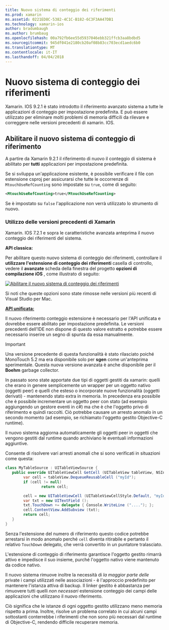```yaml
---
title: Nuovo sistema di conteggio dei riferimenti
ms.prod: xamarin
ms.assetid: 0221ED8C-5382-4C1C-B182-6C3F3AA47DB1
ms.technology: xamarin-ios
author: bradumbaugh
ms.author: brumbaug
ms.openlocfilehash: 00a792fb6ee55d5937046ebb321ffcb3aa8bdbd5
ms.sourcegitcommit: 945df041e2180cb20af08b83cc703ecd1aedc6b0
ms.translationtype: MT
ms.contentlocale: it-IT
ms.lasthandoff: 04/04/2018
---
```

# <a name="new-reference-counting-system"></a>Nuovo sistema di conteggio dei riferimenti

Xamarin. IOS 9.2.1 è stato introdotto il riferimento avanzato sistema a tutte le applicazioni di conteggio per impostazione predefinita. E può essere utilizzato per eliminare molti problemi di memoria difficili da rilevare e correggere nelle versioni precedenti di xamarin. IOS.

## <a name="enabling-the-new-reference-counting-system"></a>Abilitare il nuovo sistema di conteggio di riferimento

A partire da Xamarin 9.2.1 il riferimento di nuovo il conteggio di sistema è abilitato per **tutti** applicazioni per impostazione predefinita.

Se si sviluppa un'applicazione esistente, è possibile verificare il file con estensione csproj per assicurarsi che tutte le occorrenze di `MtouchUseRefCounting` sono impostate su `true`, come di seguito:

```xml
<MtouchUseRefCounting>true</MtouchUseRefCounting>
```

Se è impostato su `false` l'applicazione non verrà utilizzato lo strumento di nuovo.

### <a name="using-older-versions-of-xamarin"></a>Utilizzo delle versioni precedenti di Xamarin

Xamarin. IOS 7.2.1 e sopra le caratteristiche avanzata anteprima il nuovo conteggio dei riferimenti del sistema.

**API classica:**

Per abilitare questo nuovo sistema di conteggio dei riferimenti, controllare il **utilizzare l'estensione di conteggio dei riferimenti** casella di controllo, vedere il **avanzate** scheda della finestra del progetto **opzioni di compilazione iOS** , come illustrato di seguito: 

[![](newrefcount-images/image1.png "Abilitare il nuovo sistema di conteggio dei riferimenti")](newrefcount-images/image1.png#lightbox)

Si noti che queste opzioni sono state rimosse nelle versioni più recenti di Visual Studio per Mac.

 **[API unificata:](~/cross-platform/macios/unified/index.md)**

 Il nuovo riferimento conteggio estensione è necessario per l'API unificata e dovrebbe essere abilitato per impostazione predefinita. Le versioni precedenti dell'IDE non dispone di questo valore estratto e potrebbe essere necessario inserire un segno di spunta da essa manualmente.

    
> [!IMPORTANT]
> Una versione precedente di questa funzionalità è stato rilasciato poiché MonoTouch 5.2 ma era disponibile solo per **sgen** come un'anteprima sperimentale. Questa nuova versione avanzata è anche disponibile per il **Boehm** garbage collector.


In passato sono state apportate due tipi di oggetti gestiti da xamarin: quelli che erano in genere semplicemente un wrapper per un oggetto nativo (oggetti peer) e quelli che esteso o incorporate nuove funzionalità (oggetti derivati) - mantenendo stato extra in memoria. In precedenza era possibile che è possibile incrementare un oggetto peer con stato (ad esempio aggiungendo un gestore eventi in c#) ma che è che l'oggetto privo di riferimento e quindi raccolti. Ciò potrebbe causare un arresto anomalo in un secondo momento (ad esempio, se richiamato l'oggetto gestito Objective-C runtime).

Il nuovo sistema aggiorna automaticamente gli oggetti peer in oggetti che vengono gestiti dal runtime quando archiviano le eventuali informazioni aggiuntive.

Consente di risolvere vari arresti anomali che si sono verificati in situazioni come questa:

```csharp
class MyTableSource : UITableViewSource {
   public override UITableViewCell GetCell (UITableView tableView, NSIndexPath indexPath) {
        var cell = tableView.DequeueReusableCell ("myId");
        if (cell != null)
                return cell;

        cell = new UITableViewCell (UITableViewCellStyle.Default, "myId");
        var txt = new UITextField ();
        txt.TouchDown += delegate { Console.WriteLine ("...."); };
        cell.ContentView.AddSubview (txt);
        return cell;
   }
}
```

Senza l'estensione del numero di riferimento questo codice potrebbe arrestarsi in modo anomalo perché `cell` diventa ritirabile e pertanto il relativo `TouchDown` delegato, che verrà convertito in un puntatore tralasciato.

L'estensione di conteggio di riferimento garantisce l'oggetto gestito rimarrà attivo e impedisce il suo insieme, purché l'oggetto nativo viene mantenuto da codice nativo.

Il nuovo sistema rimuove inoltre la necessità di *la maggior parte delle* private i campi utilizzati nelle associazioni - è l'approccio predefinito per mantenere l'istanza attiva di backup. Il linker gestito è abbastanza per rimuovere tutti quelli *non necessari* estensione conteggio dei campi delle applicazioni che utilizzano il nuovo riferimento.

Ciò significa che le istanze di ogni oggetto gestito utilizzano meno memoria rispetto a prima. Inoltre, risolve un problema correlato in cui alcuni campi sottostanti conterrebbe i riferimenti che non sono più necessari dal runtime di Objective-C, rendendo difficile recuperare memoria.

